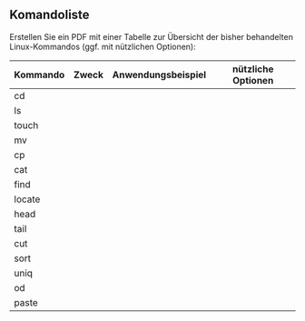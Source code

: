 ## Komandoliste

Erstellen Sie ein PDF mit einer Tabelle zur Übersicht der bisher behandelten Linux-Kommandos (ggf. mit nützlichen Optionen):

| Kommando | Zweck | Anwendungsbeispiel | nützliche Optionen |
|----------|-------|--------------------|--------------------|
| cd       |
| ls       |
| touch    |
| mv       |
| cp       |
| cat      |
| find     |
| locate   |
| head     |
| tail     |
| cut      |
| sort     |
| uniq     |
| od       |
| paste    |
